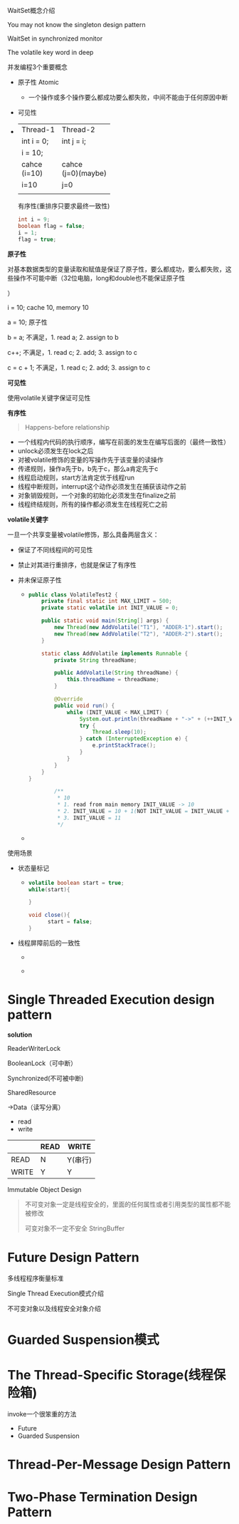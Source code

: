 WaitSet概念介绍

You may not know the singleton design pattern

WaitSet in synchronized monitor

The volatile key word in deep



并发编程3个重要概念

- 原子性 Atomic

  - 一个操作或多个操作要么都成功要么都失败，中间不能由于任何原因中断

- 可见性 

- |                 |                        |
  | --------------- | ---------------------- |
  | Thread-1        | Thread-2               |
  | int i = 0;      | int j = i;             |
  | i = 10;         |                        |
  | cahce<br>(i=10) | cahce<br/>(j=0)(maybe) |
  | i=10            | j=0                    |
  |                 |                        |

  有序性(重排序只要求最终一致性)

  ```java
  int i = 9;
  boolean flag = false;
  i = 1;
  flag = true;
  ```

  

**原子性**

对基本数据类型的变量读取和赋值是保证了原子性，要么都成功，要么都失败，这些操作不可能中断（32位电脑，long和double也不能保证原子性

）

 i = 10; cache 10, memory 10



a = 10;        原子性   

b = a;          不满足，1. read a; 2. assign to b 

c++;             不满足，1. read c; 2. add; 3. assign to c

c = c + 1;     不满足，1. read c; 2. add; 3. assign to c

**可见性**

 使用volatile关键字保证可见性

**有序性**

> Happens-before relationship

- 一个线程内代码的执行顺序，编写在前面的发生在编写后面的（最终一致性）
- unlock必须发生在lock之后
- 对被volatile修饰的变量的写操作先于该变量的读操作
- 传递规则，操作a先于b，b先于c，那么a肯定先于c
- 线程启动规则，start方法肯定优于线程run
- 线程中断规则，interrupt这个动作必须发生在捕获该动作之前
- 对象销毁规则，一个对象的初始化必须发生在finalize之前
- 线程终结规则，所有的操作都必须发生在线程死亡之前











**volatile关键字**



一旦一个共享变量被volatile修饰，那么具备两层含义：

- 保证了不同线程间的可见性

- 禁止对其进行重排序，也就是保证了有序性

- 并未保证原子性

  - ```java
    public class VolatileTest2 {
        private final static int MAX_LIMIT = 500;
        private static volatile int INIT_VALUE = 0;
    
        public static void main(String[] args) {
            new Thread(new AddVolatile("T1"), "ADDER-1").start();
            new Thread(new AddVolatile("T2"), "ADDER-2").start();
        }
    
        static class AddVolatile implements Runnable {
            private String threadName;
    
            public AddVolatile(String threadName) {
                this.threadName = threadName;
            }
    
            @Override
            public void run() {
                while (INIT_VALUE < MAX_LIMIT) {
                    System.out.println(threadName + "->" + (++INIT_VALUE));
                    try {
                        Thread.sleep(10);
                    } catch (InterruptedException e) {
                        e.printStackTrace();
                    }
                }
            }
        }
    }
    
            /**
             * 10 
             * 1. read from main memory INIT_VALUE -> 10
             * 2. INIT_VALUE = 10 + 1(NOT INIT_VALUE = INIT_VALUE + 1)
             * 3. INIT_VALUE = 11 
             */
    ```

  - 

使用场景

- 状态量标记

  - ```java
    volatile boolean start = true;
    while(start){
    
    }
    
    void close(){
    	  start = false;
    }
    ```

- 线程屏障前后的一致性

  - ```
    
    ```

  - 



# Single Threaded Execution design pattern



**solution**

ReaderWriterLock

BooleanLock（可中断）

Synchronized(不可被中断)





SharedResource

->Data（读写分离）

- read
- write

|       | READ | WRITE   |
| ----- | ---- | ------- |
| READ  | N    | Y(串行) |
| WRITE | Y    | Y       |



Immutable Object Design

> 不可变对象一定是线程安全的，里面的任何属性或者引用类型的属性都不能被修改
>
> 可变对象不一定不安全 StringBuffer



# Future Design Pattern



多线程程序衡量标准

Single Thread Execution模式介绍

不可变对象以及线程安全对象介绍

# Guarded Suspension模式

# The Thread-Specific Storage(线程保险箱)



invoke一个很笨重的方法

- Future
- Guarded Suspension



# Thread-Per-Message Design Pattern

# Two-Phase Termination Design Pattern



